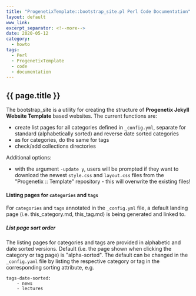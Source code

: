 ```yaml
---
title: "ProgenetixTemplate::bootstrap_site.pl Perl Code Documentation"
layout: default
www_link: 
excerpt_separator: <!--more-->
date: 2020-05-12
category:
  - howto
tags:
  - Perl
  - ProgenetixTemplate
  - code
  - documentation
---
```


## {{ page.title }}

<!--more-->


The bootstrap_site is a utility for creating the structure of __Progenetix 
Jekyll Website Template__ based websites. The current functions are:

* create list pages for all categories defined in `_config.yml`, separate for
standard (alphabetically sorted) and reverse date sorted categories
* as for categories, do the same for tags
* check/add collections directories

Additional options:

* with the argument `-update y`, users will be prompted if they want to download
the newest `style.css` and `layout.css` files from the "Progenetix :: Template"
repository - this will overwrite the existing files!

#### Listing pages for `categories` and `tags`

For `categories` and `tags` annotated in the `_config.yml` file, a default 
landing page (i.e. this_category.md, this_tag.md) is being generated and linked 
to.

##### List page sort order

The listing pages for categories and tags are provided in alphabetic and date 
sorted versions. Default (i.e. the page shown when clicking the category or tag 
page) is "alpha-sorted". The default can be changed in the `_config.yaml` file 
by listing the respective category or tag in the corresponding sorting 
attribute, e.g.

```
tags-date-sorted:
	- news
	- lectures
```


